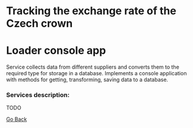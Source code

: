 # Tracking the exchange rate of the Czech crown
# Loader console app
Service collects data from different suppliers and converts them to the required type for storage in a database. Implements a console application with methods for getting, transforming, saving data to a database. 

### Services description:

TODO


[Go Back](../../Readme.md)